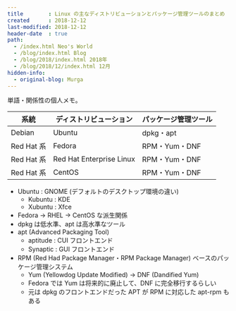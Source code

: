 ```yaml
---
title        : Linux の主なディストリビューションとパッケージ管理ツールのまとめ
created      : 2018-12-12
last-modified: 2018-12-12
header-date  : true
path:
  - /index.html Neo's World
  - /blog/index.html Blog
  - /blog/2018/index.html 2018年
  - /blog/2018/12/index.html 12月
hidden-info:
  - original-blog: Murga
---
```


単語・関係性の個人メモ。

| 系統       | ディストリビューション   | パッケージ管理ツール |
|------------|--------------------------|----------------------|
| Debian     | Ubuntu                   | dpkg・apt            |
| Red Hat 系 | Fedora                   | RPM・Yum・DNF        |
| Red Hat 系 | Red Hat Enterprise Linux | RPM・Yum・DNF        |
| Red Hat 系 | CentOS                   | RPM・Yum・DNF        |

- Ubuntu : GNOME (デフォルトのデスクトップ環境の違い)
  - Kubuntu : KDE
  - Xubuntu : Xfce
- Fedora → RHEL → CentOS な派生関係
- dpkg は低水準、apt は高水準なツール
- apt (Advanced Packaging Tool)
  - aptitude : CUI フロントエンド
  - Synaptic : GUI フロントエンド
- RPM (Red Had Package Manager・RPM Package Manager) ベースのパッケージ管理システム
  - Yum (Yellowdog Update Modified) → DNF (Dandified Yum)
  - Fedora では Yum は将来的に廃止して、DNF に完全移行するらしい
  - 元は dpkg のフロントエンドだった APT が RPM に対応した apt-rpm もある
